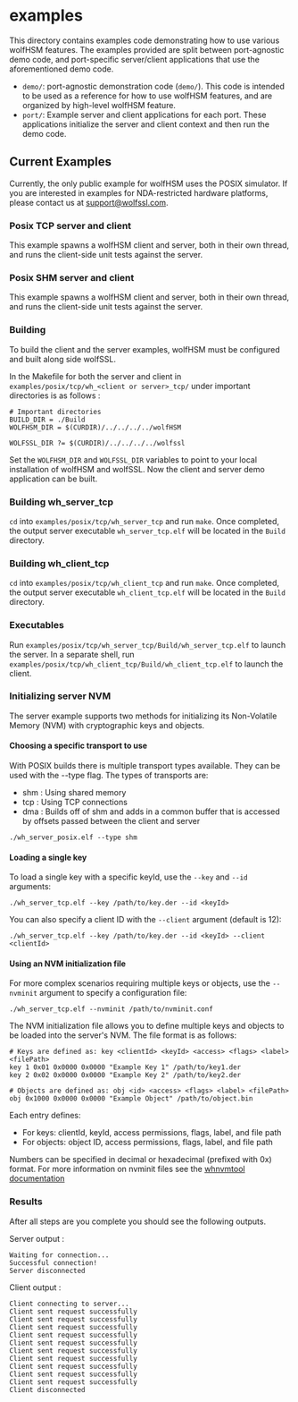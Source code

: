 # examples

This directory contains examples code demonstrating how to use various wolfHSM features. The examples provided are split between port-agnostic demo code, and port-specific server/client applications that use the aforementioned demo code.

- `demo/`: port-agnostic demonstration code (`demo/`). This code is intended to be used as a reference for how to use wolfHSM features, and are organized by high-level wolfHSM feature.
- `port/`: Example server and client applications for each port. These applications initialize the server and client context and then run the demo code.

## Current Examples
Currently, the only public example for wolfHSM uses the POSIX simulator. If you are interested in examples for NDA-restricted hardware platforms, please contact us at support@wolfssl.com.

### Posix TCP server and client
This example spawns a wolfHSM client and server, both in their own thread, and runs the client-side unit tests against the server.

### Posix SHM server and client
This example spawns a wolfHSM client and server, both in their own thread, and runs the client-side unit tests against the server.

### Building
To build the client and the server examples, wolfHSM must be configured and built along side wolfSSL.

In the Makefile for both the server and client in `examples/posix/tcp/wh_<client or server>_tcp/` under important directories is as follows :
```
# Important directories
BUILD_DIR = ./Build
WOLFHSM_DIR = $(CURDIR)/../../../../wolfHSM

WOLFSSL_DIR ?= $(CURDIR)/../../../../wolfssl
```

Set the `WOLFHSM_DIR` and `WOLFSSL_DIR` variables to point to your local installation of wolfHSM and wolfSSL. Now the client and server demo application can be built.

### Building wh_server_tcp
`cd` into `examples/posix/tcp/wh_server_tcp` and run `make`. Once completed, the output server executable `wh_server_tcp.elf` will be located in the `Build` directory.

### Building wh_client_tcp
`cd` into `examples/posix/tcp/wh_client_tcp` and run `make`. Once completed, the output server executable `wh_client_tcp.elf` will be located in the `Build` directory.

### Executables
Run `examples/posix/tcp/wh_server_tcp/Build/wh_server_tcp.elf` to launch the server. In a separate shell, run `examples/posix/tcp/wh_client_tcp/Build/wh_client_tcp.elf` to launch the client.

### Initializing server NVM
The server example supports two methods for initializing its Non-Volatile Memory (NVM) with cryptographic keys and objects.

#### Choosing a specific transport to use
With POSIX builds there is multiple transport types available. They can be used with the --type flag.
The types of transports are:

- shm : Using shared memory
- tcp : Using TCP connections
- dma : Builds off of shm and adds in a common buffer that is accessed by offsets passed between the client and server

```
./wh_server_posix.elf --type shm
```

#### Loading a single key
To load a single key with a specific keyId, use the `--key` and `--id` arguments:

```
./wh_server_tcp.elf --key /path/to/key.der --id <keyId>
```

You can also specify a client ID with the `--client` argument (default is 12):

```
./wh_server_tcp.elf --key /path/to/key.der --id <keyId> --client <clientId>
```

#### Using an NVM initialization file
For more complex scenarios requiring multiple keys or objects, use the `--nvminit` argument to specify a configuration file:

```
./wh_server_tcp.elf --nvminit /path/to/nvminit.conf
```

The NVM initialization file allows you to define multiple keys and objects to be loaded into the server's NVM. The file format is as follows:

```
# Keys are defined as: key <clientId> <keyId> <access> <flags> <label> <filePath>
key 1 0x01 0x0000 0x0000 "Example Key 1" /path/to/key1.der
key 2 0x02 0x0000 0x0000 "Example Key 2" /path/to/key2.der

# Objects are defined as: obj <id> <access> <flags> <label> <filePath>
obj 0x1000 0x0000 0x0000 "Example Object" /path/to/object.bin
```

Each entry defines:
- For keys: clientId, keyId, access permissions, flags, label, and file path
- For objects: object ID, access permissions, flags, label, and file path

Numbers can be specified in decimal or hexadecimal (prefixed with 0x) format. For more information on nvminit files see the [whnvmtool documentation](https://github.com/wolfSSL/wolfHSM/blob/main/tools/whnvmtool/README.md)

### Results
After all steps are you complete you should see the following outputs.

Server output :

```
Waiting for connection...
Successful connection!
Server disconnected
```

Client output :

```
Client connecting to server...
Client sent request successfully
Client sent request successfully
Client sent request successfully
Client sent request successfully
Client sent request successfully
Client sent request successfully
Client sent request successfully
Client sent request successfully
Client sent request successfully
Client sent request successfully
Client disconnected
```

